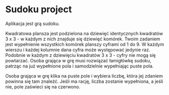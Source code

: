 # Sudoku project

Aplikacja jest grą sudoku.

Kwadratowa plansza jest podzielona na dziewięć identycznych kwadratów 3 x 3 - w każdym z nich znajduje się dziewięć komórek.
Twoim zadaniem jest wypełnienie wszystkich komórek planszy cyframi od 1 do 9.
W każdym wierszu i każdej kolumnie dana cyfra może występować jedynie raz.
Podobnie w każdym z dziewięciu kwadratów 3 x 3 - cyfry nie mogą się powtarzać.
Osoba grająca w grę musi rozwiązać łamigłówkę sudoku, patrząc na już wypełnione pola i samodzielnie wypełniając puste pola.

Osoba grająca w grę klika na puste pole i wybiera liczbę, która jej zdaniem powinna się tam znaleźć. Jeśli ma rację, liczba zostanie wypełniona, a jeśli nie, pole zaświeci się na czerwono.
